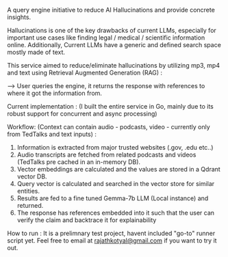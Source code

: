 A query engine initiative to reduce AI Hallucinations and provide concrete insights.

Hallucinations is one of the key drawbacks of current LLMs, especially for important use cases like finding legal / medical / scientific information online. Additionally, Current LLMs have a generic and defined search space mostly made of text.

This service aimed to reduce/eliminate hallucinations by utilizing mp3, mp4 and text using Retrieval Augmented Generation (RAG) : 

--> User queries the engine, it returns the response with references to where it got the information from.

Current implementation : (I built the entire service in Go, mainly due to its robust support for concurrent and async processing)

Workflow: (Context can contain audio - podcasts, video - currently only from TedTalks and text inputs) :

1. Information is extracted from major trusted websites (.gov, .edu etc..)
2. Audio transcripts are fetched from related podcasts and videos (TedTalks pre cached in an in-memory DB).
3. Vector embeddings are calculated and the values are stored in a Qdrant vector DB.
4. Query vector is calculated and searched in the vector store for similar entities.
5. Results are fed to a fine tuned Gemma-7b LLM (Local instance) and returned.
6. The response has references embedded into it such that the user can verify the claim and backtrace it for explainability

How to run : 
It is a prelimnary test project, havent included "go-to" runner script yet. Feel free to email at rajathkotyal@gmail.com if you want to try it out.
